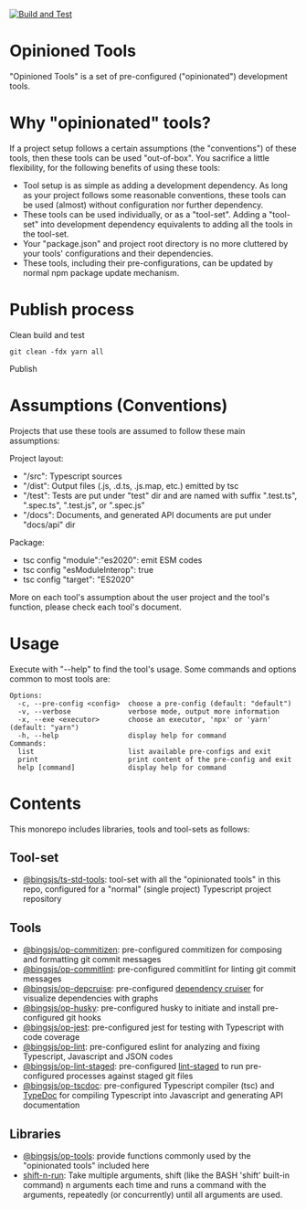 [![Build and Test](https://github.com/bingtimren/op-tools/actions/workflows/build-test.yml/badge.svg)](https://github.com/bingtimren/op-tools/actions/workflows/build-test.yml)

# Opinioned Tools

"Opinioned Tools" is a set of pre-configured ("opinionated") development tools. 

<!-- toc -->

# Why "opinionated" tools?

If a project setup follows a certain assumptions (the "conventions") of these tools, then these tools can be used "out-of-box". You sacrifice a little flexibility, for the following benefits of using these tools:

- Tool setup is as simple as adding a development dependency. As long as your project follows some reasonable conventions, these tools can be used (almost) without configuration nor further dependency.
- These tools can be used individually, or as a "tool-set". Adding a "tool-set" into development dependency equivalents to adding all the tools in the tool-set.
- Your "package.json" and project root directory is no more cluttered by your tools' configurations and their dependencies.
- These tools, including their pre-configurations, can be updated by normal npm package update mechanism.

# Publish process

Clean build and test

`
git clean -fdx
yarn all
`

Publish



# Assumptions (Conventions)

Projects that use these tools are assumed to follow these main assumptions:

Project layout:
- "/src": Typescript sources 
- "/dist": Output files (.js, .d.ts, .js.map, etc.) emitted by tsc 
- "/test": Tests are put under "test" dir and are named with suffix ".test.ts", ".spec.ts", ".test.js", or ".spec.js"
- "/docs": Documents, and generated API documents are put under "docs/api" dir

Package:
- tsc config "module":"es2020": emit ESM codes
- tsc config "esModuleInterop": true
- tsc config "target": "ES2020"

More on each tool's assumption about the user project and the tool's function, please check each tool's document.

# Usage

Execute with "--help" to find the tool's usage. Some commands and options common to most tools are:
```
Options:
  -c, --pre-config <config>  choose a pre-config (default: "default")
  -v, --verbose              verbose mode, output more information
  -x, --exe <executor>       choose an executor, 'npx' or 'yarn' (default: "yarn")
  -h, --help                 display help for command
Commands:
  list                       list available pre-configs and exit
  print                      print content of the pre-config and exit
  help [command]             display help for command
```

# Contents

This monorepo includes libraries, tools and tool-sets as follows:

## Tool-set
- [@bingsjs/ts-std-tools](tool-sets/ts-std-tools): tool-set with all the "opinionated tools" in this repo, configured for a "normal" (single project) Typescript project repository

## Tools
- [@bingsjs/op-commitizen](tools/op-commitizen): pre-configured commitizen for composing and formatting git commit messages
- [@bingsjs/op-commitlint](tools/op-commitlint): pre-configured commitlint for linting git commit messages
- [@bingsjs/op-depcruise](tools/op-depcruise): pre-configured [dependency cruiser](https://www.npmjs.com/package/dependency-cruiser) for visualize dependencies with graphs
- [@bingsjs/op-husky](tools/op-husky): pre-configured husky to initiate and install pre-configured git hooks
- [@bingsjs/op-jest](tools/op-jest): pre-configured jest for testing with Typescript with code coverage
- [@bingsjs/op-lint](tools/op-lint): pre-configured eslint for analyzing and fixing Typescript, Javascript and JSON codes
- [@bingsjs/op-lint-staged](tools/op-lint-staged): pre-configured [lint-staged](https://github.com/okonet/lint-staged) to run pre-configured processes against staged git files
- [@bingsjs/op-tscdoc](tools/op-tscdoc): pre-configured Typescript compiler (tsc) and [TypeDoc](https://typedoc.org/) for compiling Typescript into Javascript and generating API documentation

## Libraries
- [@bingsjs/op-tools](tools/op-tools): provide functions commonly used by the "opinionated tools" included here
- [shift-n-run](tools/shift-n-run): Take multiple arguments, shift (like the BASH 'shift' built-in command) n arguments each time and runs a command with the arguments, repeatedly (or concurrently) until all arguments are used.


